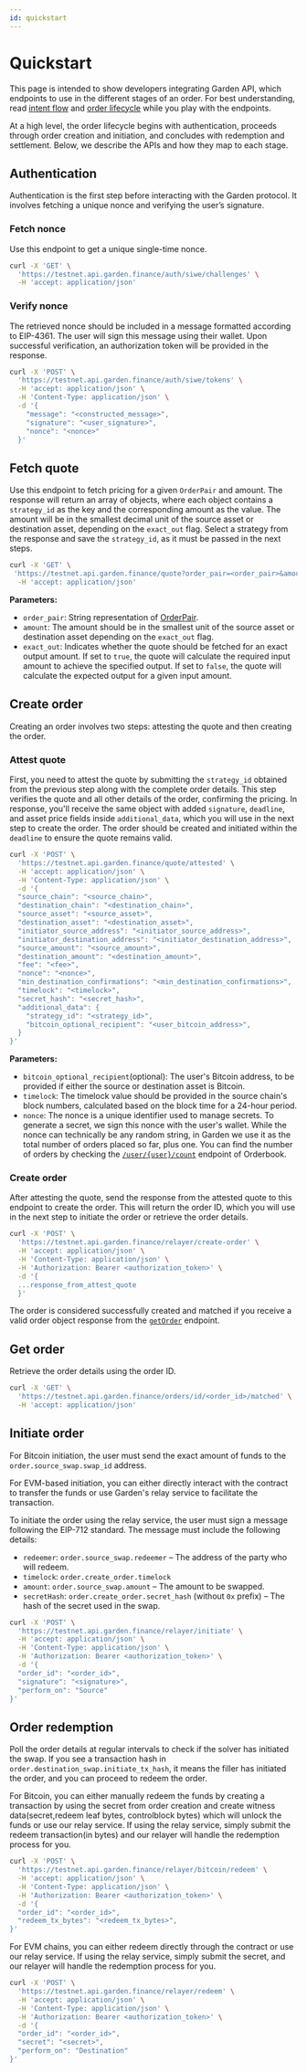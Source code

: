 ```yaml
---
id: quickstart
---
```


# Quickstart

This page is intended to show developers integrating Garden API, which endpoints to use in the different stages of an order. For best understanding, read [intent flow](../../home/fundamentals/how-it-works/IntentFlow.md) and [order lifecycle](../core/OrderLifecycle.md) while you play with the endpoints.

At a high level, the order lifecycle begins with authentication, proceeds through order creation and initiation, and concludes with redemption and settlement. Below, we describe the APIs and how they map to each stage.

## Authentication

Authentication is the first step before interacting with the Garden protocol. It involves fetching a unique nonce and verifying the user’s signature.

### Fetch nonce

Use this endpoint to get a unique single-time nonce.

```bash
curl -X 'GET' \
  'https://testnet.api.garden.finance/auth/siwe/challenges' \
  -H 'accept: application/json'
```

### Verify nonce

The retrieved nonce should be included in a message formatted according to EIP-4361. The user will sign this message using their wallet. Upon successful verification, an authorization token will be provided in the response.

```bash
curl -X 'POST' \
  'https://testnet.api.garden.finance/auth/siwe/tokens' \
  -H 'accept: application/json' \
  -H 'Content-Type: application/json' \
  -d '{
    "message": "<constructed_message>",
    "signature": "<user_signature>",
    "nonce": "<nonce>"
  }'
```

## Fetch quote

Use this endpoint to fetch pricing for a given `OrderPair` and amount. The response will return an array of objects, where each object contains a `strategy_id` as the key and the corresponding amount as the value. The amount will be in the smallest decimal unit of the source asset or destination asset, depending on the `exact_out` flag. Select a strategy from the response and save the `strategy_id`, as it must be passed in the next steps.

```bash
curl -X 'GET' \
 'https://testnet.api.garden.finance/quote?order_pair=<order_pair>&amount=<amount>&exact_out=<true/false>' \
  -H 'accept: application/json'
```

**Parameters:**

- `order_pair`: String representation of [OrderPair](../sdk/Enumerations.md#orderpair).
- `amount`: The amount should be in the smallest unit of the source asset or destination asset depending on the `exact_out` flag.
- `exact_out`: Indicates whether the quote should be fetched for an exact output amount. If set to `true`, the quote will calculate the required input amount to achieve the specified output. If set to `false`, the quote will calculate the expected output for a given input amount.

## Create order

Creating an order involves two steps: attesting the quote and then creating the order.

### Attest quote

First, you need to attest the quote by submitting the `strategy_id` obtained from the previous step along with the complete order details. This step verifies the quote and all other details of the order, confirming the pricing. In response, you'll receive the same object with added `signature`, `deadline`, and asset price fields inside `additional_data`, which you will use in the next step to create the order. The order should be created and initiated within the `deadline` to ensure the quote remains valid.

```bash
curl -X 'POST' \
  'https://testnet.api.garden.finance/quote/attested' \
  -H 'accept: application/json' \
  -H 'Content-Type: application/json' \
  -d '{
  "source_chain": "<source_chain>",
  "destination_chain": "<destination_chain>",
  "source_asset": "<source_asset>",
  "destination_asset": "<destination_asset>",
  "initiator_source_address": "<initiator_source_address>",
  "initiator_destination_address": "<initiator_destination_address>",
  "source_amount": "<source_amount>",
  "destination_amount": "<destination_amount>",
  "fee": "<fee>",
  "nonce": "<nonce>",
  "min_destination_confirmations": "<min_destination_confirmations>",
  "timelock": "<timelock>",
  "secret_hash": "<secret_hash>",
  "additional_data": {
    "strategy_id": "<strategy_id>",
    "bitcoin_optional_recipient": "<user_bitcoin_address>",
  }
}'
```

**Parameters:**

- `bitcoin_optional_recipient`(optional): The user's Bitcoin address, to be provided if either the source or destination asset is Bitcoin.
- `timelock`: The timelock value should be provided in the source chain's block numbers, calculated based on the block time for a 24-hour period.
- `nonce`: The nonce is a unique identifier used to manage secrets. To generate a secret, we sign this nonce with the user's wallet. While the nonce can technically be any random string, in Garden we use it as the total number of orders placed so far, plus one. You can find the number of orders by checking the [`/user/{user}/count`](./GardenAPI.md) endpoint of Orderbook.

### Create order

After attesting the quote, send the response from the attested quote to this endpoint to create the order. This will return the order ID, which you will use in the next step to initiate the order or retrieve the order details.

```bash
curl -X 'POST' \
  'https://testnet.api.garden.finance/relayer/create-order' \
  -H 'accept: application/json' \
  -H 'Content-Type: application/json' \
  -H 'Authorization: Bearer <authorization_token>' \
  -d '{
  ...response_from_attest_quote
  }'
```

The order is considered successfully created and matched if you receive a valid order object response from the [`getOrder`](#get-order) endpoint.

## Get order

Retrieve the order details using the order ID.

```bash
curl -X 'GET' \
  'https://testnet.api.garden.finance/orders/id/<order_id>/matched' \
  -H 'accept: application/json'
```

## Initiate order

For Bitcoin initiation, the user must send the exact amount of funds to the `order.source_swap.swap_id` address.

For EVM-based initiation, you can either directly interact with the contract to transfer the funds or use Garden's relay service to facilitate the transaction.

To initiate the order using the relay service, the user must sign a message following the EIP-712 standard. The message must include the following details:

- `redeemer`: `order.source_swap.redeemer` – The address of the party who will redeem.
- `timelock`: `order.create_order.timelock`
- `amount`: `order.source_swap.amount` – The amount to be swapped.
- `secretHash`: `order.create_order.secret_hash` (without `0x` prefix) – The hash of the secret used in the swap.

```bash
curl -X 'POST' \
  'https://testnet.api.garden.finance/relayer/initiate' \
  -H 'accept: application/json' \
  -H 'Content-Type: application/json' \
  -H 'Authorization: Bearer <authorization_token>' \
  -d '{
  "order_id": "<order_id>",
  "signature": "<signature>",
  "perform_on": "Source"
}'
```

## Order redemption

Poll the order details at regular intervals to check if the solver has initiated the swap. If you see a transaction hash 
in `order.destination_swap.initiate_tx_hash`, it means the filler has initiated the order, and you can proceed 
to redeem the order.

For Bitcoin, you can either manually redeem the funds by creating a transaction by using the secret from order creation and create witness data(secret,redeem leaf bytes, controlblock bytes) which will unlock the funds or use our relay service. If using the relay service, simply submit the redeem transaction(in bytes) and our relayer will handle the redemption process for you.

```bash
curl -X 'POST' \
  'https://testnet.api.garden.finance/relayer/bitcoin/redeem' \
  -H 'accept: application/json' \
  -H 'Content-Type: application/json' \
  -H 'Authorization: Bearer <authorization_token>' \
  -d '{
  "order_id": "<order_id>",
  "redeem_tx_bytes": "<redeem_tx_bytes>",
}'
```

For EVM chains, you can either redeem directly through the contract or use our relay service. If using the relay service, 
simply submit the secret, and our relayer will handle the redemption process for you.

```bash
curl -X 'POST' \
  'https://testnet.api.garden.finance/relayer/redeem' \
  -H 'accept: application/json' \
  -H 'Content-Type: application/json' \
  -H 'Authorization: Bearer <authorization_token>' \
  -d '{
  "order_id": "<order_id>",
  "secret": "<secret>",
  "perform_on": "Destination"
}'
```

